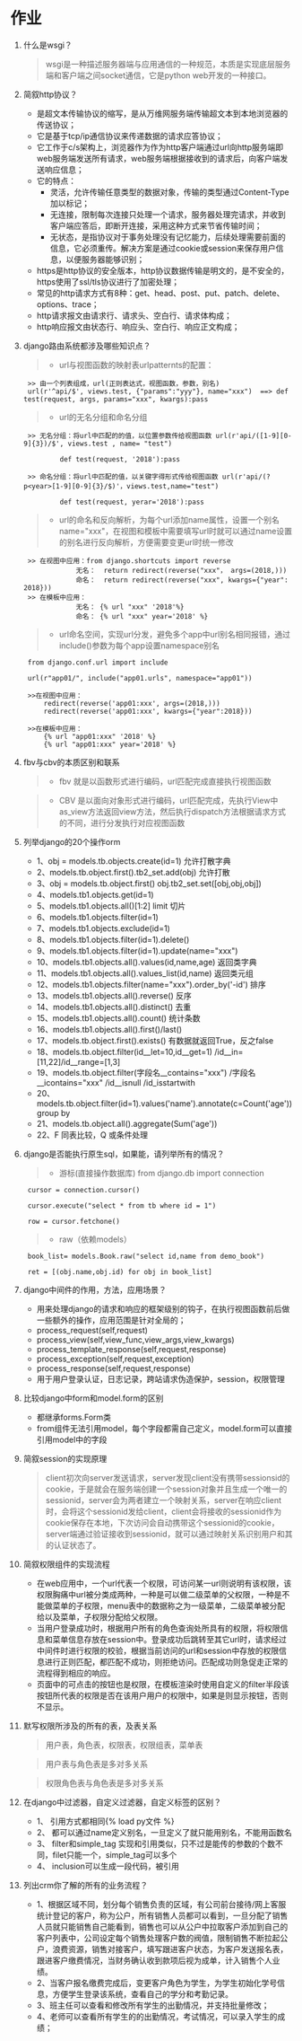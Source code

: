 # 作业
1. 什么是wsgi？

    >wsgi是一种描述服务器端与应用通信的一种规范，本质是实现底层服务端和客户端之间socket通信，它是python web开发的一种接口。

2. 简叙http协议？

   - 是超文本传输协议的缩写，是从万维网服务端传输超文本到本地浏览器的传送协议；
    - 它是基于tcp/ip通信协议来传递数据的请求应答协议；
    - 它工作于c/s架构上，浏览器作为作为http客户端通过url向http服务端即web服务端发送所有请求，web服务端根据接收到的请求后，向客户端发送响应信息；
    - 它的特点：
        * 灵活，允许传输任意类型的数据对象，传输的类型通过Content-Type加以标记；
        * 无连接，限制每次连接只处理一个请求，服务器处理完请求，并收到客户端应答后，即断开连接，采用这种方式来节省传输时间；
        * 无状态，是指协议对于事务处理没有记忆能力，后续处理需要前面的信息，它必须重传。解决方案是通过cookie或session来保存用户信息，以便服务器能够识别；
    - https是http协议的安全版本，http协议数据传输是明文的，是不安全的，https使用了ssl/tls协议进行了加密处理；
    - 常见的http请求方式有8种：get、head、post、put、patch、delete、options、trace；
    - http请求报文由请求行、请求头、空白行、请求体构成；
    - http响应报文由状态行、响应头、空白行、响应正文构成；

3. django路由系统都涉及哪些知识点？

    >- url与视图函数的映射表urlpatternts的配置：

        >> 由一个列表组成，url(正则表达式，视图函数，参数，别名)
        url(r'^api/$', views.test, {"params":"yyy"}, name="xxx")  ==> def test(request, args, params="xxx", kwargs):pass

    >- url的无名分组和命名分组

        >> 无名分组：将url中匹配的的值，以位置参数传给视图函数 url(r'api/([1-9][0-9]{3})/$', views.test , name= "test")

                def test(request, '2018'):pass

        >> 命名分组：将url中匹配的值，以关键字得形式传给视图函数 url(r'api/(?p<year>[1-9][0-9]{3}/$)'，views.test,name="test")

                def test(request, yerar='2018'):pass

    >- url的命名和反向解析，为每个url添加name属性，设置一个别名name="xxx"，在视图和模板中需要填写url时就可以通过name设置的别名进行反向解析，方便需要变更url时统一修改

        >> 在视图中应用：from django.shortcuts import reverse
                    无名：  return redirect(reverse("xxx"， args=(2018,)))
                    命名：  return redirect(reverse("xxx", kwargs={"year": 2018}))
        >> 在模板中应用：
                    无名： {% url "xxx" '2018'%}
                    命名： {% url "xxx" year='2018' %}

    >- url命名空间，实现url分发，避免多个app中url别名相同报错，通过include()参数为每个app设置namespace别名

        from django.conf.url import include

        url(r"app01/", include("app01.urls", namespace="app01"))

        >>在视图中应用：
            redirect(reverse('app01:xxx', args=(2018,)))
            redirect(reverse('app01:xxx', kwargs={"year":2018}))

        >>在模板中应用：
            {% url "app01:xxx" '2018' %}
            {% url "app01:xxx" year='2018' %}

4. fbv与cbv的本质区别和联系

    >- fbv 就是以函数形式进行编码，url匹配完成直接执行视图函数

    >- CBV 是以面向对象形式进行编码，url匹配完成，先执行View中as_view方法返回view方法，然后执行dispatch方法根据请求方式的不同，进行分发执行对应视图函数

5. 列举django的20个操作orm
    - 1、obj = models.tb.objects.create(id=1)             允许打散字典
    - 2、models.tb.object.first().tb2_set.add(obj)        允许打散
    - 3、obj = models.tb.object.first() obj.tb2_set.set([obj,obj,obj])
    - 4、models.tb1.objects.get(id=1)
    - 5、models.tb1.objects.all()[1:2]  limit 切片
    - 6、models.tb1.objects.filter(id=1)
    - 7、models.tb1.objects.exclude(id=1)
    - 8、models.tb1.objects.filter(id=1).delete()
    - 9、models.tb1.objects.filter(id=1).update(name="xxx")
    - 10、models.tb1.objects.all().values(id,name,age)    返回类字典
    - 11、models.tb1.objects.all().values_list(id,name)   返回类元组
    - 12、models.tb1.objects.filter(name="xxx").order_by('-id')  排序
    - 13、models.tb1.objects.all().reverse()  反序
    - 14、models.tb1.objects.all().distinct() 去重
    - 15、models.tb1.objects.all().count()  统计条数
    - 16、models.tb1.objects.all().first()/last()
    - 17、models.tb.object.first().exists()  有数据就返回True，反之false
    - 18、models.tb.object.filter(id__let=10,id__get=1)  /id__in=[11,22]/id__range=[1,3]
    - 19、models.tb.object.filter(字段名__contains="xxx") /字段名__icontains="xxx" /id__isnull /id_isstartwith
    - 20、models.tb.object.filter(id=1).values('name').annotate(c=Count('age'))  group by
    - 21、models.tb.object.all().aggregate(Sum('age'))
    - 22、F 同表比较，Q 或条件处理

6. django是否能执行原生sql，如果能，请列举所有的情况？

    >- 游标(直接操作数据库)
        from django.db import connection

        cursor = connection.cursor()

        cursor.execute("select * from tb where id = 1")

        row = cursor.fetchone()
    >- raw（依赖models）

        book_list= models.Book.raw("select id,name from demo_book")

        ret = [(obj.name,obj.id) for obj in book_list]

7. django中间件的作用，方法，应用场景？
    - 用来处理django的请求和响应的框架级别的钩子，在执行视图函数前后做一些额外的操作，应用范围是针对全局的；
    - process_request(self,request)
    - process_view(self,view_func,view_args,view_kwargs)
    - process_template_response(self,request,response)
    - process_exception(self,request,exception)
    - process_response(self,request,response)
    - 用于用户登录认证，日志记录，跨站请求伪造保护，session，权限管理

8. 比较django中form和model.form的区别
    - 都继承forms.Form类
    - from组件无法引用model，每个字段都需自己定义，model.form可以直接引用model中的字段

9.  简叙session的实现原理

    > client初次向server发送请求，server发现client没有携带sessionsid的cookie，于是就会在服务端创建一个session对象并且生成一个唯一的sessionid，server会为两者建立一个映射关系，server在响应client时，会将这个sessionid发给client，client会将接收的sessionid作为cookie保存在本地，下次访问会自动携带这个sessionid的cookie，server端通过验证接收到sessionid，就可以通过映射关系识别用户和其的认证状态了。

10. 简叙权限组件的实现流程
    - 在web应用中，一个url代表一个权限，可访问某一url则说明有该权限，该权限胸痛中url被分类成两种，一种是可以做二级菜单的父权限，一种是不能做菜单的子权限，menu表中的数据称之为一级菜单，二级菜单被分配给以及菜单，子权限分配给父权限。
    - 当用户登录成功时，根据用户所有的角色查询处所具有的权限，将权限信息和菜单信息存放在session中。登录成功后跳转至其它url时，请求经过中间件时进行权限的校验，根据当前访问的url和session中存放的权限信息进行正则匹配，都匹配不成功，则拒绝访问。匹配成功则急促走正常的流程得到相应的响应。
    - 页面中的可点击的按钮也是权限，在模板渲染时使用自定义的filter半段该按钮所代表的权限是否在该用户用户的权限中，如果是则显示按钮，否则不显示。

11. 默写权限所涉及的所有的表，及表关系

    >用户表，角色表，权限表，权限组表，菜单表

    >用户表与角色表是多对多关系

    >权限角色表与角色表是多对多关系


12. 在django中过滤器，自定义过滤器，自定义标签的区别？

    - 1、 引用方式都相同{% load py文件 %}
    - 2、 都可以通过name定义别名，一旦定义了就只能用别名，不能用函数名
    - 3、 filter和simple_tag 实现和引用类似，只不过是能传的参数的个数不同，filet只能一个，simple_tag可以多个
    - 4、 inclusion可以生成一段代码，被引用

13. 列出crm你了解的所有的业务流程？

    - 1、根据区域不同，划分每个销售负责的区域，有公司前台接待/网上客服统计登记的客户，称为公户，所有销售人员都可以看到，一旦分配了销售人员就只能销售自己能看到，销售也可以从公户中拉取客户添加到自己的客户列表中，公司设定每个销售处理客户数的阀值，限制销售不断拉起公户，浪费资源，销售对接客户，填写跟进客户状态，为客户发送报名表，跟进客户缴费情况，当财务确认收到款项后视为成单，计入销售个人业绩。
    - 2、当客户报名缴费完成后，变更客户角色为学生，为学生初始化学号信息，方便学生登录该系统，查看自己的学分和考勤记录。
    - 3、班主任可以查看和修改所有学生的出勤情况，并支持批量修改；
    - 4、老师可以查看所有学生的的出勤情况，考试情况，可以录入学生的成绩；
